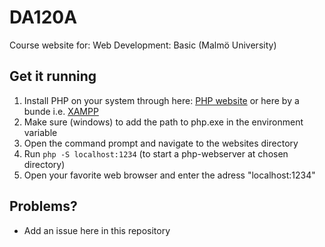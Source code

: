 # DA120A
Course website for: Web Development: Basic (Malmö University)

## Get it running
1. Install PHP on your system through here: <a href="http://php.net/manual/en/install.php">PHP website</a> or here by a bunde i.e. <a href="https://www.apachefriends.org/index.html">XAMPP</a>
2. Make sure (windows) to add the path to php.exe in the environment variable
3. Open the command prompt and navigate to the websites directory
  1. Run <code>php -S localhost:1234</code> (to start a php-webserver at chosen directory)
  2. Open your favorite web browser and enter the adress "localhost:1234"

## Problems?
- Add an issue here in this repository
